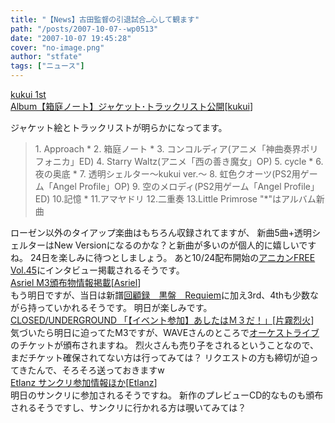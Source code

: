 ```yaml
---
title: "【News】古田監督の引退試合…心して観ます"
path: "/posts/2007-10-07--wp0513"
date: "2007-10-07 19:45:28"
cover: "no-image.png"
author: "stfate"
tags: ["ニュース"]
---
```


<style type="text/css">
<!--
p {white-space: pre-wrap};
-->
</style>

<a class="topics" href="http://kukui.cc/" target="_blank">kukui 1st Album【箱庭ノート】ジャケット･トラックリスト公開</a><span class="junre">[<a href="http://kukui.cc/" target="_blank">kukui</a>]</span>
<div class="news">ジャケット絵とトラックリストが明らかになってます。
<blockquote>1. Approach *
2. 箱庭ノート *
3. コンコルディア(アニメ「神曲奏界ポリフォニカ」ED)
4. Starry Waltz(アニメ「西の善き魔女」OP)
5. cycle *
6. 夜の奥底 *
7. 透明シェルター～kukui ver.～
8. 虹色クオーツ(PS2用ゲーム「Angel Profile」OP)
9. 空のメロディ(PS2用ゲーム「Angel Profile」ED)
10.記憶 *
11.アマヤドリ
12.二重奏
13.Little Primrose
"*"はアルバム新曲</blockquote>ローゼン以外のタイアップ楽曲はもちろん収録されてますが、
新曲5曲+透明シェルターはNew Versionになるのかな？と新曲が多いのが個人的に嬉しいですね。
24日を楽しみに待つとしましょう。
あと10/24配布開始の<a href="http://www.anican.net/modules/news/article.php?storyid=123" target="_blank">アニカンFREE Vol.45</a>にインタビュー掲載されるそうです。</div>
<a class="topics" href="http://www.asriel.jp/m/" target="_blank">Asriel M3頒布物情報掲載</a><span class="junre">[<a href="http://www.asriel.jp/m/" target="_blank">Asriel</a>]</span>
<div class="news">もう明日ですが、当日は新譜<a href="http://www.asriel.jp/m/requiem/" target="_blank">回顧録　黒盤　Requiem</a>に加え3rd、4thも少数ながら持っていかれるそうです。
明日が楽しみです。</div>
<a class="topics" href="http://katakiri.sakura.ne.jp/CU/log/eid166.html" target="_blank">CLOSED/UNDERGROUND 「【イベント参加】あしたはＭ３だ！」</a><span class="junre">[<a href="http://www.rekka.jp/" target="_blank">片霧烈火</a>]</span>
<div class="news">気づいたら明日に迫ってたM3ですが、WAVEさんのところで<a href="http://www.rekka.jp/live071208/" target="_blank">オーケストライブ</a>のチケットが頒布されますね。
烈火さんも売り子をされるということなので、まだチケット確保されてない方は行ってみては？
リクエストの方も締切が迫ってきたんで、そろそろ送っておきますw</div>
<a class="topics" href="http://www.etlanz.com/" target="_blank">Etlanz サンクリ参加情報ほか</a><span class="junre">[<a href="http://www.etlanz.com/" target="_blank">Etlanz</a>]</span>
<div class="news">明日のサンクリに参加されるそうですね。
新作のプレビューCD的なものも頒布されるそうですし、サンクリに行かれる方は覗いてみては？</div>
